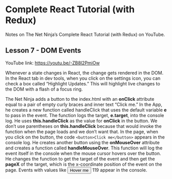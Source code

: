 # Complete React Tutorial (with Redux)

Notes on The Net Ninja’s Complete React Tutorial (with Redux) on YouTube.

## Lesson 7 - DOM Events

YouTube link: https://youtu.be/-ZB8I2PmiOw

Whenever a state changes in React, the change gets rendered in the DOM. In the React tab in dev tools, when you click on the settings icon, you can check a box called “Highlight Updates.” This will highlight live changes to the DOM with a flash of a focus ring.

The Net Ninja adds a button to the index.html with an __onClick__ attribute equal to a pair of empty curly braces and inner text “Click me.” In the App, he creates a new function called handleClick that uses the default variable __e__ to pass in the event. The function logs the target, __e.target__, into the console log. He uses __this.handleClick__ as the value for __onClick__ in the button. We don’t use parentheses on __this.handleClick__ because that would invoke the function when the page loads and we don’t want that. In the page, when you click on the button, the code `<button>Click me</button>` appears in the console log. He creates another button using the __onMouseOver__ attribute and creates a function called __handleMouseOver__. This function will log the event itself in the console when the mouse cursor hovers over the button. He changes the function to get the target of the event and then get the __pageX__ of the target, which is the x-coordinate position of the event on the page. Events with values like <button>Hover me</button> 119 appear in the console.